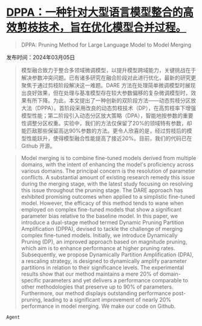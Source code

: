 # [DPPA：一种针对大型语言模型整合的高效剪枝技术，旨在优化模型合并过程。](https://arxiv.org/abs/2403.02799)

> DPPA: Pruning Method for Large Language Model to Model Merging

发布时间：2024年03月05日

> 模型融合致力于整合多领域微调模型，以提升模型跨域能力，关键挑战在于解决参数冲突问题。已有诸多研究在融合阶段对此进行优化，最新的研究更聚焦于通过剪枝阶段解决这一难题。DARE 方法在处理简单微调模型时展现出良好效果，但在处理与基准模型存在较大参数偏移的复杂微调模型时，效果有所下降。为此，本文提出了一种创新的双阶段方法——动态剪枝分区放大法（DPPA）。首阶段采用改良的动态剪枝技术（DP），在高剪枝率下增强模型性能；第二阶段引入动态分区放大策略（DPA），智能地按参数的重要性调整分区权重。实验中，我们的方法仅保留了20%的领域特有参数，却能匹敌那些保留高达90%参数的方法。更令人欣喜的是，经过剪枝后的模型性能跃升，使得模型融合性能提高了接近20%。目前，我们的代码已在 Github 开源。

> Model merging is to combine fine-tuned models derived from multiple domains, with the intent of enhancing the model's proficiency across various domains. The principal concern is the resolution of parameter conflicts. A substantial amount of existing research remedy this issue during the merging stage, with the latest study focusing on resolving this issue throughout the pruning stage. The DARE approach has exhibited promising outcomes when applied to a simplistic fine-tuned model. However, the efficacy of this method tends to wane when employed on complex fine-tuned models that show a significant parameter bias relative to the baseline model. In this paper, we introduce a dual-stage method termed Dynamic Pruning Partition Amplification (DPPA), devised to tackle the challenge of merging complex fine-tuned models. Initially, we introduce Dynamically Pruning (DP), an improved approach based on magnitude pruning, which aim is to enhance performance at higher pruning rates. Subsequently, we propose Dynamically Partition Amplification (DPA), a rescaling strategy, is designed to dynamically amplify parameter partitions in relation to their significance levels. The experimental results show that our method maintains a mere 20% of domain-specific parameters and yet delivers a performance comparable to other methodologies that preserve up to 90% of parameters. Furthermore, our method displays outstanding performance post-pruning, leading to a significant improvement of nearly 20% performance in model merging. We make our code on Github.

`Agent`